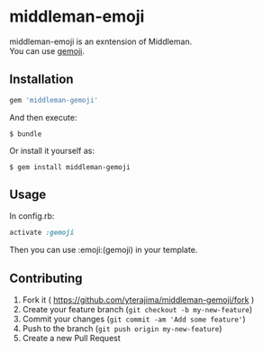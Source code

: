 # middleman-emoji

middleman-emoji is an exntension of Middleman.  
You can use [gemoji](https://github.com/github/gemoji).

## Installation


```ruby
gem 'middleman-gemoji'
```

And then execute:

    $ bundle

Or install it yourself as:

    $ gem install middleman-gemoji

## Usage

In config.rb:

```ruby
activate :gemoji
```

Then you can use :emoji:(gemoji) in your template.

## Contributing

1. Fork it ( https://github.com/yterajima/middleman-gemoji/fork )
2. Create your feature branch (`git checkout -b my-new-feature`)
3. Commit your changes (`git commit -am 'Add some feature'`)
4. Push to the branch (`git push origin my-new-feature`)
5. Create a new Pull Request
